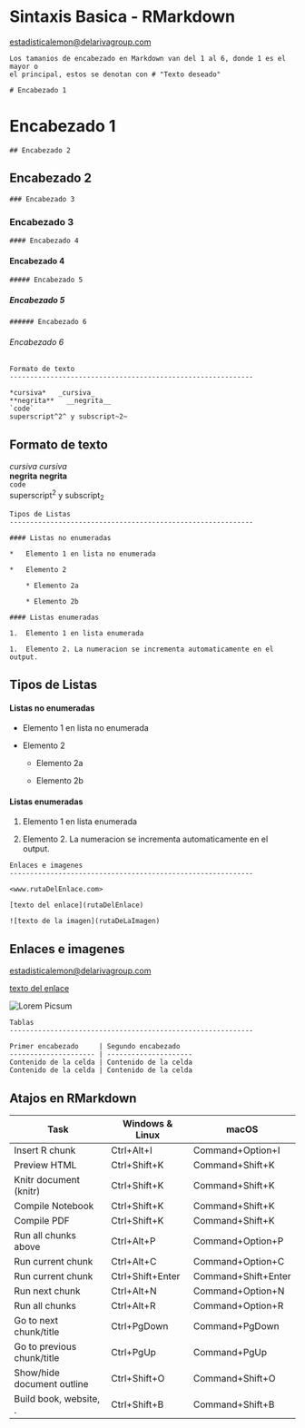 Sintaxis Basica - RMarkdown
================
<estadisticalemon@delarivagroup.com>

    Los tamanios de encabezado en Markdown van del 1 al 6, donde 1 es el mayor o 
    el principal, estos se denotan con # "Texto deseado"

    # Encabezado 1

# Encabezado 1

    ## Encabezado 2

## Encabezado 2

    ### Encabezado 3

### Encabezado 3

    #### Encabezado 4

#### Encabezado 4

    ##### Encabezado 5

##### Encabezado 5

    ###### Encabezado 6

###### Encabezado 6

    Formato de texto
    ------------------------------------------------------------
    
    *cursiva*   _cursiva_
    **negrita**   __negrita__
    `code`
    superscript^2^ y subscript~2~

## Formato de texto

*cursiva* *cursiva* <br> <!--Tambien podemos usar tags de HTML-->
**negrita** **negrita** <br> `code` <br> superscript<sup>2</sup> y
subscript<sub>2</sub> <br>

    Tipos de Listas
    ------------------------------------------------------------
    
    #### Listas no enumeradas
    
    *   Elemento 1 en lista no enumerada
    
    *   Elemento 2
    
        * Elemento 2a
    
        * Elemento 2b
        
    #### Listas enumeradas
    
    1.  Elemento 1 en lista enumerada
    
    1.  Elemento 2. La numeracion se incrementa automaticamente en el output.

## Tipos de Listas

#### Listas no enumeradas

  - Elemento 1 en lista no enumerada

  - Elemento 2
    
      - Elemento 2a
    
      - Elemento 2b

#### Listas enumeradas

1.  Elemento 1 en lista enumerada

2.  Elemento 2. La numeracion se incrementa automaticamente en el
    output.

<!-- end list -->

    Enlaces e imagenes
    ------------------------------------------------------------
    
    <www.rutaDelEnlace.com>
    
    [texto del enlace](rutaDelEnlace)
    
    ![texto de la imagen](rutaDeLaImagen)

## Enlaces e imagenes

<estadisticalemon@delarivagroup.com>

[texto del enlace](rutaDelEnlace)

![Lorem Picsum](https://picsum.photos/100)

    Tablas 
    ------------------------------------------------------------
    
    Primer encabezado     | Segundo encabezado
    --------------------- | ---------------------
    Contenido de la celda | Contenido de la celda
    Contenido de la celda | Contenido de la celda

## Atajos en RMarkdown

| Task                       | Windows & Linux  | macOS               |
| -------------------------- | ---------------- | ------------------- |
| Insert R chunk             | Ctrl+Alt+I       | Command+Option+I    |
| Preview HTML               | Ctrl+Shift+K     | Command+Shift+K     |
| Knitr document (knitr)     | Ctrl+Shift+K     | Command+Shift+K     |
| Compile Notebook           | Ctrl+Shift+K     | Command+Shift+K     |
| Compile PDF                | Ctrl+Shift+K     | Command+Shift+K     |
| Run all chunks above       | Ctrl+Alt+P       | Command+Option+P    |
| Run current chunk          | Ctrl+Alt+C       | Command+Option+C    |
| Run current chunk          | Ctrl+Shift+Enter | Command+Shift+Enter |
| Run next chunk             | Ctrl+Alt+N       | Command+Option+N    |
| Run all chunks             | Ctrl+Alt+R       | Command+Option+R    |
| Go to next chunk/title     | Ctrl+PgDown      | Command+PgDown      |
| Go to previous chunk/title | Ctrl+PgUp        | Command+PgUp        |
| Show/hide document outline | Ctrl+Shift+O     | Command+Shift+O     |
| Build book, website, .     | Ctrl+Shift+B     | Command+Shift+B     |
